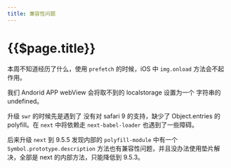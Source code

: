 ```yaml
---
title: 兼容性问题
---
```


# {{$page.title}}

本周不知道经历了什么，使用 `prefetch` 的时候，iOS 中 `img.onload` 方法会不起作用。

我们 Andorid APP webView 会将取不到的 localstorage 设置为一个 字符串的 undefined。

升级 `swr` 的时候先是遇到了 没有对 safari 9 的支持，缺少了 Object.entries 的 polyfill。在 `next` 中将依赖走 `next-babel-loader` 也遇到了一些障碍。

后来升级 `next` 到 9.5.5 发现内部的 `polyfill-module` 中有一个 `Symbol.prototype.description` 方法也有兼容性问题，并且没办法使用垫片解决，全部是 next 的内部方法，只能降低到 9.5.3。
